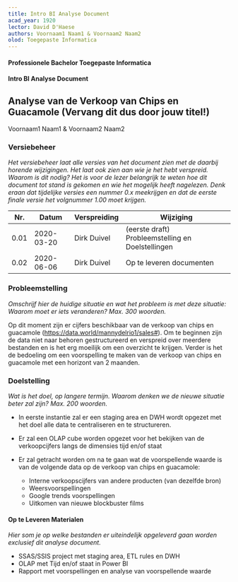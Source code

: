 ```yaml
---
title: Intro BI Analyse Document
acad_year: 1920
lector: David D'Haese
authors: Voornaam1 Naam1 & Voornaam2 Naam2
olod: Toegepaste Informatica
---
```


#### Professionele Bachelor Toegepaste Informatica

#### Intro BI Analyse Document

## Analyse van de Verkoop van Chips en Guacamole (Vervang dit dus door jouw titel!)

Voornaam1 Naam1 & Voornaam2 Naam2

### Versiebeheer

*Het versiebeheer laat alle versies van het document zien met de daarbij horende wijzigingen. Het laat ook zien aan wie je het hebt verspreid. Waarom is dit nodig? Het is voor de lezer belangrijk te weten hoe dit document tot stand is gekomen en wie het mogelijk heeft nagelezen. Denk eraan dat tijdelijke versies een nummer 0.x meekrijgen en dat de eerste finale versie het volgnummer 1.00 moet krijgen.*

| Nr.  | Datum      | Verspreiding | Wijziging                                         |
|------|------------|--------------|---------------------------------------------------|
| 0.01 | 2020-03-20 | Dirk Duivel  | (eerste draft) Probleemstelling en Doelstellingen |
| 0.02 | 2020-06-06 | Dirk Duivel  | Op te leveren documenten                          |

### Probleemstelling

*Omschrijf hier de huidige situatie en wat het probleem is met deze situatie: Waarom moet er iets veranderen? Max. 300 woorden.*

Op dit moment zijn er cijfers beschikbaar van de verkoop van chips en guacamole (https://data.world/mannydelrio1/sales#). Om te beginnen zijn de data niet naar behoren gestructureerd en verspreid over meerdere bestanden en is het erg moeilijk om een overzicht te krijgen. Verder is het de bedoeling om een voorspelling te maken van de verkoop van chips en guacamole met een horizont van 2 maanden.

### Doelstelling

*Wat is het doel, op langere termijn. Waarom denken we de nieuwe situatie beter zal zijn? Max. 200 woorden.*

- In eerste instantie zal er een staging area en DWH wordt opgezet met het doel alle data te centraliseren en te structureren.
- Er zal een OLAP cube worden opgezet voor het bekijken van de verkoopcijfers langs de dimensies tijd en/of staat
- Er zal getracht worden om na te gaan wat de voorspellende waarde is van de volgende data op de verkoop van chips en guacamole:

  - Interne verkoopscijfers van andere producten (van dezelfde bron)
  - Weersvoorspellingen
  - Google trends voorspellingen
  - Uitkomen van nieuwe blockbuster films

#### Op te Leveren Materialen

*Hier som je op welke bestanden er uiteindelijk opgeleverd gaan worden exclusief dit analyse document.*

- SSAS/SSIS project met staging area, ETL rules en DWH
- OLAP met Tijd en/of staat in Power BI
- Rapport met voorspellingen en analyse van voorspellende waarde

